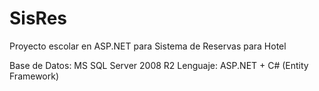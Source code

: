 SisRes
======

Proyecto escolar en ASP.NET para Sistema de Reservas para Hotel

Base de Datos: MS SQL Server 2008 R2
Lenguaje: ASP.NET + C# (Entity Framework)
